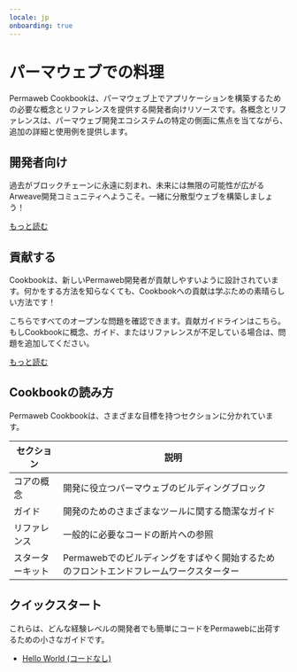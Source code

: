 ```yaml
---
locale: jp
onboarding: true
---
```


# パーマウェブでの料理

Permaweb Cookbookは、パーマウェブ上でアプリケーションを構築するための必要な概念とリファレンスを提供する開発者向けリソースです。各概念とリファレンスは、パーマウェブ開発エコシステムの特定の側面に焦点を当てながら、追加の詳細と使用例を提供します。

## 開発者向け

過去がブロックチェーンに永遠に刻まれ、未来には無限の可能性が広がるArweave開発コミュニティへようこそ。一緒に分散型ウェブを構築しましょう！

[もっと読む](getting-started/welcome.md)

## 貢献する

Cookbookは、新しいPermaweb開発者が貢献しやすいように設計されています。何かをする方法を知らなくても、Cookbookへの貢献は学ぶための素晴らしい方法です！

こちらですべてのオープンな問題を確認できます。貢献ガイドラインはこちら。もしCookbookに概念、ガイド、またはリファレンスが不足している場合は、問題を追加してください。

[もっと読む](getting-started/contributing.md)

## Cookbookの読み方

Permaweb Cookbookは、さまざまな目標を持つセクションに分かれています。

| セクション     | 説明                                                                               |
| ------------ | ---------------------------------------------------------------------------------- |
| コアの概念   | 開発に役立つパーマウェブのビルディングブロック                                        |
| ガイド        | 開発のためのさまざまなツールに関する簡潔なガイド                                         |
| リファレンス   | 一般的に必要なコードの断片への参照                                                      |
| スターターキット | Permawebでのビルディングをすばやく開始するためのフロントエンドフレームワークスターター                 |

## クイックスタート

これらは、どんな経験レベルの開発者でも簡単にコードをPermawebに出荷するための小さなガイドです。

- [Hello World (コードなし)](getting-started/quick-starts/hw-no-code.md)
